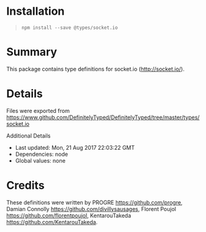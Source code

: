 # Installation
> `npm install --save @types/socket.io`

# Summary
This package contains type definitions for socket.io (http://socket.io/).

# Details
Files were exported from https://www.github.com/DefinitelyTyped/DefinitelyTyped/tree/master/types/socket.io

Additional Details
 * Last updated: Mon, 21 Aug 2017 22:03:22 GMT
 * Dependencies: node
 * Global values: none

# Credits
These definitions were written by PROGRE <https://github.com/progre>, Damian Connolly <https://github.com/divillysausages>, Florent Poujol <https://github.com/florentpoujol>, KentarouTakeda <https://github.com/KentarouTakeda>.
